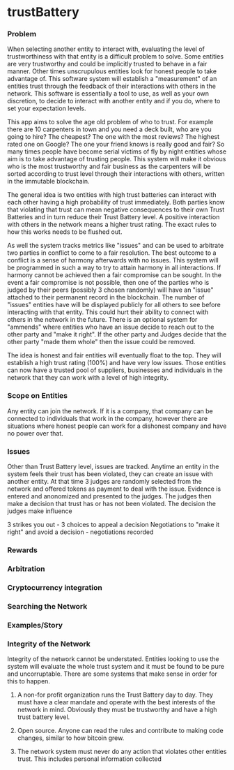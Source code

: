 # trustBattery

### Problem

When selecting another entity to interact with, evaluating the level of trustworthiness with that entity is a difficult problem to solve. Some entities are very trustworthy and could be implicitly trusted to behave in a fair manner. Other times unscrupulous entities look for honest people to take advantage of. This software system will establish a "measurement" of an entities trust through the feedback of their interactions with others in the network. This software is essentially a tool to use, as well as your own discretion, to decide to interact with another entity and if you do, where to set your expectation levels.

This app aims to solve the age old problem of who to trust. For example there are 10 carpenters in town and you need a deck built, who are you going to hire? The cheapest? The one with the most reviews? The highest rated one on Google? The one your friend knows is really good and fair? So many times people have become serial victims of fly by night entities whose aim is to take advantage of trusting people. This system will make it obvious who is the most trustworthy and fair business as the carpenters will be sorted according to trust level through their interactions with others, written in the immutable blockchain.

The general idea is two entities with high trust batteries can interact with each other having a high probability of trust immediately. Both parties know that violating that trust can mean negative consequences to their own Trust Batteries and in turn reduce their Trust Battery level. A positive interaction with others in the network means a higher trust rating. The exact rules to how this works needs to be flushed out.

As well the system tracks metrics like "issues" and can be used to arbitrate two parties in conflict to come to a fair resolution. The best outcome to a conflict is a sense of harmony afterwards with no issues. This system will be programmed in such a way to try to attain harmony in all interactions. If harmony cannot be achieved then a fair compromise can be sought. In the event a fair compromise is not possible, then one of the parties who is judged by their peers (possibly 3 chosen randomly) will have an "issue" attached to their permanent record in the blockchain. The number of "issues" entities have will be displayed publicly for all others to see before interacting with that entity. This could hurt their ability to connect with others in the network in the future. There is an optional system for "ammends" where entities who have an issue decide to reach out to the other party and "make it right". If the other party and Judges decide that the other party "made them whole" then the issue could be removed.

The idea is honest and fair entities will eventually float to the top. They will establish a high trust rating (100%) and have very low issues. Those entities can now have a trusted pool of suppliers, businesses and individuals in the network that they can work with a level of high integrity.

### Scope on Entities

Any entity can join the network. If it is a company, that company can be connected to individuals that work in the company, however there are situations where honest people can work for a dishonest company and have no power over that.

### Issues

Other than Trust Battery level, issues are tracked. Anytime an entity in the system feels their trust has been violated, they can create an issue with another entity. At that time 3 judges are randomly selected from the network and offered tokens as payment to deal with the issue. Evidence is entered and anonomized and presented to the judges. The judges then make a decision that trust has or has not been violated. The decision the judges make influence 

3 strikes you out - 3 choices to appeal a decision
Negotiations to "make it right" and avoid a decision - negotiations recorded

### Rewards

### Arbitration

### Cryptocurrency integration

### Searching the Network

### Examples/Story



### Integrity of the Network

Integrity of the network cannot be understated. Entities looking to use the system will evaluate the whole trust system and it must be found to be pure and uncorruptable. There are some systems that make sense in order for this to happen.

1) A non-for profit organization runs the Trust Battery day to day. They must have a clear mandate and operate with the best interests of the network in mind. Obviously they must be trustworthy and have a high trust battery level.

2) Open source. Anyone can read the rules and contribute to making code changes, similar to how bitcoin grew.

3) The network system must never do any action that violates other entities trust. This includes personal information collected
